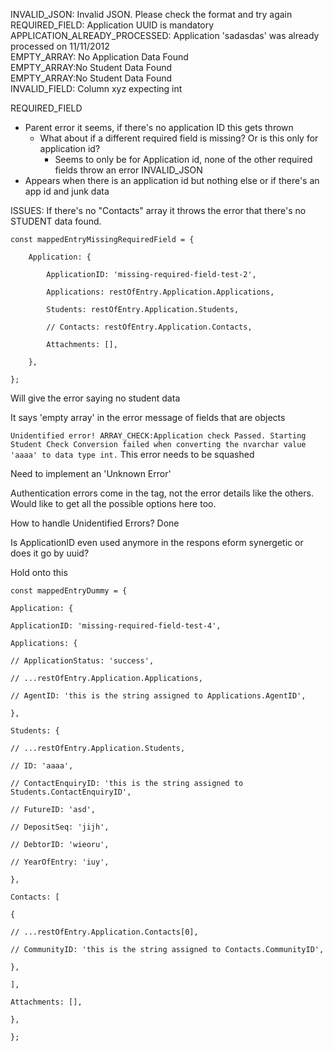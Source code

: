 INVALID_JSON: Invalid JSON. Please check the format and try again  
REQUIRED_FIELD: Application UUID is mandatory  
APPLICATION_ALREADY_PROCESSED: Application 'sadasdas' was already processed on 11/11/2012  
EMPTY_ARRAY: No Application Data Found  
EMPTY_ARRAY:No Student Data Found  
EMPTY_ARRAY:No Student Data Found  
INVALID_FIELD: Column xyz expecting int

REQUIRED_FIELD
- Parent error it seems, if there's no application ID this gets thrown 
  - What about if a different required field is missing? Or is this only for application id?
	  - Seems to only be for Application id, none of the other required fields throw an error
INVALID_JSON
- Appears when there is an application id but nothing else or if there's an app id and junk data



ISSUES:
If there's no "Contacts" array it throws the error that there's no STUDENT data found.
```
const mappedEntryMissingRequiredField = {

	Application: {
	
		ApplicationID: 'missing-required-field-test-2',
		
		Applications: restOfEntry.Application.Applications,
		
		Students: restOfEntry.Application.Students,
		
		// Contacts: restOfEntry.Application.Contacts,
		
		Attachments: [],
	
	},

};
```
Will give the error saying no student data

It says 'empty array' in the error message of fields that are objects

`Unidentified error! ARRAY_CHECK:Application check Passed. Starting Student Check Conversion failed when converting the nvarchar value 'aaaa' to data type int.`
This error needs to be squashed


Need to implement an 'Unknown Error'

Authentication errors come in the <ErrorMessage> tag, not the error details like the others. Would like to get all the possible options here too.

How to handle Unidentified Errors? Done

Is ApplicationID even used anymore in the respons eform synergetic or does it go by uuid?

Hold onto this

```
const mappedEntryDummy = {

Application: {

ApplicationID: 'missing-required-field-test-4',

Applications: {

// ApplicationStatus: 'success',

// ...restOfEntry.Application.Applications,

// AgentID: 'this is the string assigned to Applications.AgentID',

},

Students: {

// ...restOfEntry.Application.Students,

// ID: 'aaaa',

// ContactEnquiryID: 'this is the string assigned to Students.ContactEnquiryID',

// FutureID: 'asd',

// DepositSeq: 'jijh',

// DebtorID: 'wieoru',

// YearOfEntry: 'iuy',

},

Contacts: [

{

// ...restOfEntry.Application.Contacts[0],

// CommunityID: 'this is the string assigned to Contacts.CommunityID',

},

],

Attachments: [],

},

};
```